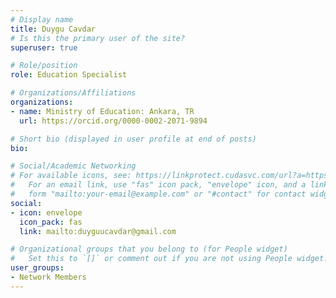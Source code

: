 ```yaml
---
# Display name
title: Duygu Cavdar
# Is this the primary user of the site?
superuser: true

# Role/position
role: Education Specialist

# Organizations/Affiliations
organizations:
- name: Ministry of Education: Ankara, TR
  url: https://orcid.org/0000-0002-2071-9894

# Short bio (displayed in user profile at end of posts)
bio: 

# Social/Academic Networking
# For available icons, see: https://linkprotect.cudasvc.com/url?a=https%3a%2f%2fsourcethemes.com%2facademic%2fdocs%2fpage-builder%2f%23icons&c=E,1,03Q55I8O6D-V-MsaI5i3Th7UvGHpRVj6l4dANOBXiQaBRckWF-Uxi40d1B8mh5T88rS8FWL6R2UVO5-e4mDAmzVU5C2FJcU0kEkb6Qi2tyc,&typo=1
#   For an email link, use "fas" icon pack, "envelope" icon, and a link in the
#   form "mailto:your-email@example.com" or "#contact" for contact widget.
social:
- icon: envelope
  icon_pack: fas
  link: mailto:duyguucavdar@gmail.com

# Organizational groups that you belong to (for People widget)
#   Set this to `[]` or comment out if you are not using People widget.
user_groups:
- Network Members
---
```


